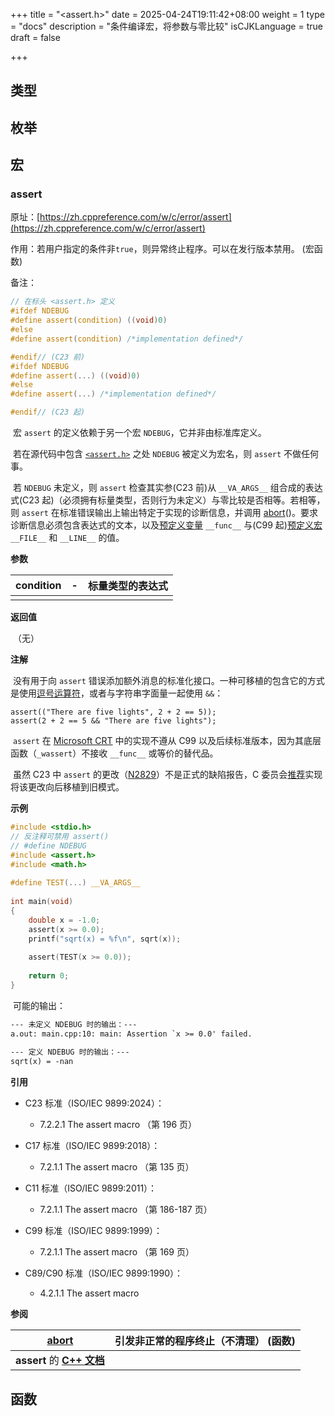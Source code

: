 
+++
title = "<assert.h>"
date = 2025-04-24T19:11:42+08:00
weight = 1
type = "docs"
description = "条件编译宏，将参数与零比较"
isCJKLanguage = true
draft = false

+++

## 类型




## 枚举




## 宏



### assert

原址：[https://zh.cppreference.com/w/c/error/assert](https://zh.cppreference.com/w/c/error/assert)

作用：若用户指定的条件非`true`，则异常终止程序。可以在发行版本禁用。  (宏函数)

备注：
```c
// 在标头 <assert.h> 定义
#ifdef NDEBUG
#define assert(condition) ((void)0)
#else
#define assert(condition) /*implementation defined*/

#endif// (C23 前)
#ifdef NDEBUG
#define assert(...) ((void)0)
#else
#define assert(...) /*implementation defined*/

#endif// (C23 起)
```

​	宏 `assert` 的定义依赖于另一个宏 `NDEBUG`，它并非由标准库定义。

​	若在源代码中包含 [`<assert.h>`](https://zh.cppreference.com/w/c/header/assert) 之处 `NDEBUG` 被定义为宏名，则 `assert` 不做任何事。

​	若 `NDEBUG` 未定义，则 `assert` 检查其实参(C23 前)从 `__VA_ARGS__` 组合成的表达式(C23 起)（必须拥有标量类型，否则行为未定义）与零比较是否相等。若相等，则 `assert` 在标准错误输出上输出特定于实现的诊断信息，并调用 [abort](http://zh.cppreference.com/w/c/program/abort)()。要求诊断信息必须包含表达式的文本，以及[预定义变量](https://zh.cppreference.com/w/c/language/function_definition) `__func__` 与(C99 起)[预定义宏](https://zh.cppreference.com/w/c/preprocessor/replace) `__FILE__` 和 `__LINE__` 的值。

**参数**

| condition | -    | 标量类型的表达式 |
| --------- | ---- | ---------------- |
|           |      |                  |

**返回值**

​	（无）

**注解**

​	没有用于向 `assert` 错误添加额外消息的标准化接口。一种可移植的包含它的方式是使用[逗号运算符](https://zh.cppreference.com/w/c/language/operator_other#.E9.80.97.E5.8F.B7.E8.BF.90.E7.AE.97.E7.AC.A6)，或者与字符串字面量一起使用 `&&`：

```
assert(("There are five lights", 2 + 2 == 5));
assert(2 + 2 == 5 && "There are five lights");
```

​	`assert` 在 [Microsoft CRT](https://learn.microsoft.com/en-us/cpp/c-runtime-library/reference/assert-macro-assert-wassert) 中的实现不遵从 C99 以及后续标准版本，因为其底层函数（`_wassert`）不接收 `__func__` 或等价的替代品。

​	虽然 C23 中 `assert` 的更改（[N2829](https://open-std.org/JTC1/SC22/WG14/www/docs/n2829.htm)）不是正式的缺陷报告，C 委员会[推荐](https://www.open-std.org/jtc1/sc22/wg14/www/previous.html)实现将该更改向后移植到旧模式。

**示例**

```c
#include <stdio.h>
// 反注释可禁用 assert()
// #define NDEBUG
#include <assert.h>
#include <math.h>
 
#define TEST(...) __VA_ARGS__
 
int main(void)
{
    double x = -1.0;
    assert(x >= 0.0);
    printf("sqrt(x) = %f\n", sqrt(x));
 
    assert(TEST(x >= 0.0));
 
    return 0;
}
```

​	可能的输出：

```txt
--- 未定义 NDEBUG 时的输出：---
a.out: main.cpp:10: main: Assertion `x >= 0.0' failed.
 
--- 定义 NDEBUG 时的输出：---
sqrt(x) = -nan
```

**引用**

- C23 标准（ISO/IEC 9899:2024）：

  - 7.2.2.1 The assert macro （第 196 页）

- C17 标准（ISO/IEC 9899:2018）：

  - 7.2.1.1 The assert macro （第 135 页）

- C11 标准（ISO/IEC 9899:2011）：

  - 7.2.1.1 The assert macro （第 186-187 页）

- C99 标准（ISO/IEC 9899:1999）：

  - 7.2.1.1 The assert macro （第 169 页）

- C89/C90 标准（ISO/IEC 9899:1990）：

  - 4.2.1.1 The assert macro

**参阅**

| [abort<br />](https://zh.cppreference.com/w/c/program/abort) | 引发非正常的程序终止（不清理） (函数) |
| ------------------------------------------------------------ | ------------------------------------- |
| **assert** 的 **[C++ 文档](https://zh.cppreference.com/w/cpp/error/assert)** |                                       |






## 函数



